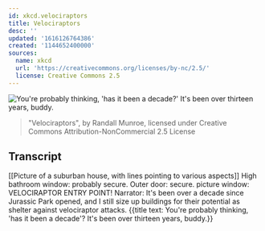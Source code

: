 ```yaml
---
id: xkcd.velociraptors
title: Velociraptors
desc: ''
updated: '1616126764386'
created: '1144652400000'
sources:
  name: xkcd
  url: 'https://creativecommons.org/licenses/by-nc/2.5/'
  license: Creative Commons 2.5
---
```

![You're probably thinking, 'has it been a decade?'  It's been over thirteen years, buddy.](https://imgs.xkcd.com/comics/velociraptors.jpg)
> "Velociraptors", by Randall Munroe, licensed under Creative Commons Attribution-NonCommercial 2.5 License

## Transcript
[[Picture of a suburban house, with lines pointing to various aspects]]
High bathroom window: probably secure.
Outer door: secure.
picture window: VELOCIRAPTOR ENTRY POINT!
Narrator: It's been over a decade since Jurassic Park opened, and I still size up buildings for their potential as shelter against velociraptor attacks.
{{title text: You're probably thinking, 'has it been a decade'? It's been over thirteen years, buddy.}}
